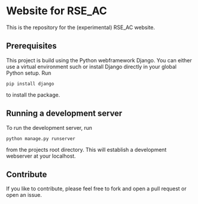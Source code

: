 # Website for RSE_AC

This is the repository for the (experimental) RSE_AC website.

## Prerequisites
This project is build using the Python webframework Django. You can either use
a virtual environment such or install Django directly in your global Python setup.
Run
```
pip install django
```
to install the package.

## Running a development server
To run the development server, run 
```
python manage.py runserver
```
from the projects root directory. This will establish a development webserver 
at your localhost.

## Contribute
If you like to contribute, please feel free to fork and open a pull request or 
open an issue.